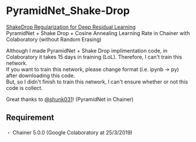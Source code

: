 # PyramidNet_Shake-Drop
[ShakeDrop Regularization for Deep Residual Learning][1]<br>
PyramidNet + Shake Drop + Cosine Annealing Learning Rate in Chainer with Colaboratory (without Random Erasing)

Although I made PyramidNet + Shake Drop implimentation code, in Colaboratory it takes 15 days in training (LoL).
Therefore, I can't train this network.<br>
If you want to train this network, please change format (i.e. ipynb -> py) after downloading this code.<br>
But, so I didn't finish to train this network, I can't ensure whether or not this code is collect.

Great thanks to [@shunk031][2]! (PyramidNet in Chainer)

## Requirement
・ Chainer 5.0.0 (Google Colaboratory at 25/3/2019)

[1]:https://arxiv.org/abs/1802.02375
[2]:https://github.com/shunk031/chainer-PyramidNet
